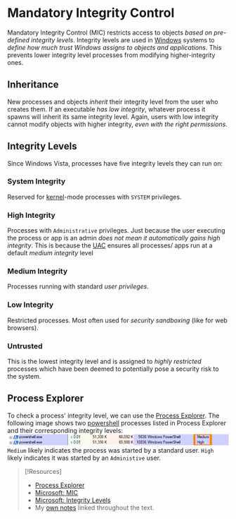 
# Mandatory Integrity Control
Mandatory Integrity Control (MIC) restricts access to objects *based on pre-defined integrity levels*. Integrity levels are used in [Windows](../../../computers/windows/README.md) systems to *define how much trust Windows assigns to objects and applications*. This prevents lower integrity level processes from modifying higher-integrity ones.
## Inheritance
New processes and objects *inherit* their integrity level from the user who creates them. If an executable *has low integrity*, whatever process it spawns will inherit its same integrity level. Again, users with low integrity cannot modify objects with higher integrity, *even with the right permissions*. 
## Integrity Levels
Since Windows Vista, processes have five integrity levels they can run on:
### System Integrity
Reserved for [kernel](../../../computers/concepts/kernel.md)-mode processes with `SYSTEM` privileges.
### High Integrity
Processes with `Administrative` privileges. Just because the user executing the process or app is an admin *does not mean it automatically gains high integrity*. This is because the [UAC](UAC.md) ensures all processes/ apps run at a default *medium integrity* level
### Medium Integrity
Processes running with standard *user privileges*.
### Low Integrity
Restricted processes. Most often used for *security sandboxing* (like for web browsers).
### Untrusted
This is the lowest integrity level and is assigned to *highly restricted* processes which have been deemed to potentially pose a security risk to the system.
## Process Explorer
To check a process' integrity level, we can use the [Process Explorer](https://learn.microsoft.com/en-us/sysinternals/downloads/process-explorer). The following image shows two [powershell](../../../coding/languages/powershell.md) processes listed in Process Explorer and their corresponding integrity levels:
![](../../oscp-pics/MIC-1.png)
`Medium` likely indicates the process was started by a standard user. `High` likely indicates it was started by an `Administive` user. 

> [!Resources]
> - [Process Explorer](https://learn.microsoft.com/en-us/sysinternals/downloads/process-explorer)
> - [Microsoft: MIC](https://learn.microsoft.com/en-us/windows/win32/secauthz/mandatory-integrity-control)
> - [Microsoft: Integrity Levels](https://learn.microsoft.com/en-us/previous-versions/dotnet/articles/bb625957(v=msdn.10)?redirectedfrom=MSDN)
> - My [own notes](https://github.com/trshpuppy/obsidian-notes) linked throughout the text.
